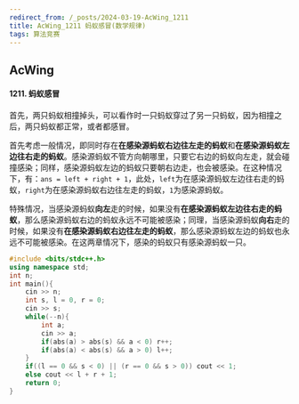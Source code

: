 ```yaml
---
redirect_from: /_posts/2024-03-19-AcWing_1211
title: AcWing_1211 蚂蚁感冒(数学规律)
tags: 算法竞赛
---
```


## AcWing

#### 1211. 蚂蚁感冒

首先，两只蚂蚁相撞掉头，可以看作时一只蚂蚁穿过了另一只蚂蚁，因为相撞之后，两只蚂蚁都正常，或者都感冒。

首先考虑一般情况，即同时存在**在感染源蚂蚁右边往左走的蚂蚁**和**在感染源蚂蚁左边往右走的蚂蚁**。感染源蚂蚁不管方向朝哪里，只要它右边的蚂蚁向左走，就会碰撞感染；同样，感染源蚂蚁左边的蚂蚁只要朝右边走，也会被感染。在这种情况下，有：`ans = left + right + 1`，此处，`left`为在感染源蚂蚁左边往右走的蚂蚁，`right`为在感染源蚂蚁右边往左走的蚂蚁，`1`为感染源蚂蚁。

特殊情况，当感染源蚂蚁**向左**走的时候，如果没有**在感染源蚂蚁左边往右走的蚂蚁**，那么感染源蚂蚁右边的蚂蚁永远不可能被感染；同理，当感染源蚂蚁**向右**走的时候，如果没有**在感染源蚂蚁右边往左走的蚂蚁**，那么感染源蚂蚁左边的蚂蚁也永远不可能被感染。在这两章情况下，感染的蚂蚁只有感染源蚂蚁一只。

```cpp
#include <bits/stdc++.h>
using namespace std;
int n;
int main(){
    cin >> n;
    int s, l = 0, r = 0;
    cin >> s;
    while(--n){
        int a;
        cin >> a;
        if(abs(a) > abs(s) && a < 0) r++;
        if(abs(a) < abs(s) && a > 0) l++;
    }
    if((l == 0 && s < 0) || (r == 0 && s > 0)) cout << 1;
    else cout << l + r + 1;
    return 0;
}
```

